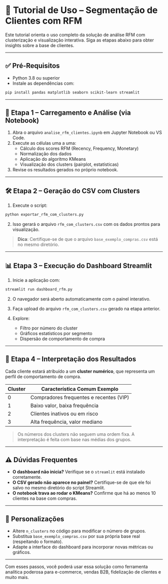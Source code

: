 # 📘 Tutorial de Uso – Segmentação de Clientes com RFM

Este tutorial orienta o uso completo da solução de análise RFM com clusterização e visualização interativa. Siga as etapas abaixo para obter insights sobre a base de clientes.

---

## ✅ Pré-Requisitos

- Python 3.8 ou superior
- Instale as dependências com:
```bash
pip install pandas matplotlib seaborn scikit-learn streamlit
```

---

## 🧭 Etapa 1 – Carregamento e Análise (via Notebook)

1. Abra o arquivo `analise_rfm_clientes.ipynb` em Jupyter Notebook ou VS Code.
2. Execute as células uma a uma:
   - Cálculo dos scores RFM (Recency, Frequency, Monetary)
   - Normalização dos dados
   - Aplicação do algoritmo KMeans
   - Visualização dos clusters (pairplot, estatísticas)
3. Revise os resultados gerados no próprio notebook.

---

## 🛠️ Etapa 2 – Geração do CSV com Clusters

1. Execute o script:
```bash
python exportar_rfm_com_clusters.py
```
2. Isso gerará o arquivo `rfm_com_clusters.csv` com os dados prontos para visualização.

> **Dica**: Certifique-se de que o arquivo `base_exemplo_compras.csv` está no mesmo diretório.

---

## 📊 Etapa 3 – Execução do Dashboard Streamlit

1. Inicie a aplicação com:
```bash
streamlit run dashboard_rfm.py
```
2. O navegador será aberto automaticamente com o painel interativo.

3. Faça upload do arquivo `rfm_com_clusters.csv` gerado na etapa anterior.

4. Explore:
   - Filtro por número do cluster
   - Gráficos estatísticos por segmento
   - Dispersão de comportamento de compra

---

## 🧩 Etapa 4 – Interpretação dos Resultados

Cada cliente estará atribuído a um **cluster numérico**, que representa um perfil de comportamento de compra.

| Cluster | Característica Comum Exemplo          |
|---------|----------------------------------------|
| 0       | Compradores frequentes e recentes (VIP)|
| 1       | Baixo valor, baixa frequência          |
| 2       | Clientes inativos ou em risco          |
| 3       | Alta frequência, valor mediano         |

> Os números dos clusters não seguem uma ordem fixa. A interpretação é feita com base nas médias dos grupos.

---

## ⚠️ Dúvidas Frequentes

- **O dashboard não inicia?** Verifique se o `streamlit` está instalado corretamente.
- **O CSV gerado não aparece no painel?** Certifique-se de que ele foi salvo no mesmo diretório do script Streamlit.
- **O notebook trava ao rodar o KMeans?** Confirme que há ao menos 10 clientes na base com compras.

---

## 🧪 Personalizações

- Altere `n_clusters` no código para modificar o número de grupos.
- Substitua `base_exemplo_compras.csv` por sua própria base real (respeitando o formato).
- Adapte a interface do dashboard para incorporar novas métricas ou gráficos.

---

Com esses passos, você poderá usar essa solução como ferramenta analítica poderosa para e-commerce, vendas B2B, fidelização de clientes e muito mais.
